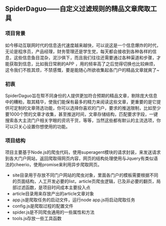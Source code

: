 ## SpiderDaguo——自定义过滤规则的精品文章爬取工具

### 项目背景
如今移动互联网时代的信息迭代速度越来越快，可以说这是一个信息爆炸的时代，无论是程序员，产品经理，财务管理还是学生党，每天都会接收到各种各样的信息，这些信息鱼目混杂，泥沙俱下，而且我们往往还需要通过各种渠道和步骤，才能获取到信息，比如我日常刷的APP ，用的频率高了之后觉得切换也比较麻烦，这令我们不胜其烦，不禁感慨，要是能随心所欲收集起各门户的精品文章就爽了~


### 初衷 
SpiderDaguo旨在帮不同身份的人提供更加符合预期的精品文章，剔除庞大信息中的糟粕，取其精华，使我们能保有最多的精力来阅读这些文章，更重要的是它提供可定制的文章筛选功能，你可以选择你喜欢的门户，要求的推送限制，比如至少要1000个赞的文章才收集，甚至推送时间，文章存储结构，匹配要求字段，一键搜索各大主流门户相关字眼的资讯干货，等等，当然这些都有默认的主流选项，你可以只关心设置你想使用的功能。

### 项目结构 
项目主要基于Node.js的爬虫代码，使用superagent模块的请求封装，来发送请求到各大门户网站，返回爬取得网页内容，网页的结构处理使用与Jquery有类似语法的cheerio，使用promise来利用异步爬取网页。

* site目录用于存放不同门户网站的爬虫对象，里面各门户的模板需要根据不同的页面结构，人工开发必要的list，article页爬虫逻辑，已及非必要的翻页，局部过滤函数，是项目时间成本主要投入点
* article目录用来存放产出的article文章对象
* app.js是爬取任务的启动文件，运行node app.js将启动爬取任务
* config.js是爬取过程的配置文件
* spider.js是不同爬虫通用的一些属性和方法
* tools.js存放一些工具函数

